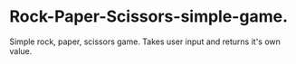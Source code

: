 # Rock-Paper-Scissors-simple-game.
Simple rock, paper, scissors game. Takes user input and returns it's own value.
